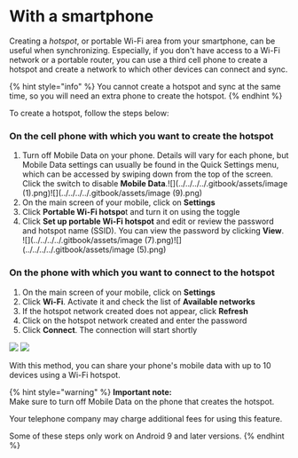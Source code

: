 # With a smartphone

Creating a _hotspot_, or portable Wi-Fi area from your smartphone, can be useful when synchronizing. Especially, if you don't have access to a Wi-Fi network or a portable router, you can use a third cell phone to create a hotspot and create a network to which other devices can connect and sync.&#x20;

{% hint style="info" %}
You cannot create a hotspot and sync at the same time, so you will need an extra phone to create the hotspot.&#x20;
{% endhint %}

To create a hotspot, follow the steps below:&#x20;

### On the cell phone with which you want to create the hotspot&#x20;

1. Turn off Mobile Data on your phone. Details will vary for each phone, but Mobile Data settings can usually be found in the Quick Settings menu, which can be accessed by swiping down from the top of the screen. Click the switch to disable **Mobile Data**.![](../../../../.gitbook/assets/image (1).png)![](../../../../.gitbook/assets/image (9).png)
2. On the main screen of your mobile, click on **Settings**&#x20;
3. Click **Portable Wi-Fi hotspo**t and turn it on using the toggle
4. Click **Set up portable Wi-Fi hotspot** and edit or review the password and hotspot name (SSID). You can view the password by clicking <img src="../../../../.gitbook/assets/image (6).png" alt="" data-size="line" />**View**.\
   ![](../../../../.gitbook/assets/image (7).png)![](../../../../.gitbook/assets/image (5).png)

### On the phone with which you want to connect to the hotspot

1. On the main screen of your mobile, click on **Settings**&#x20;
2. Click **Wi-Fi**. Activate it and check the list of **Available networks**&#x20;
3. If the hotspot network created does not appear, click **Refresh**&#x20;
4. Click on the hotspot network created and enter the password&#x20;
5. Click **Connect**. The connection will start shortly

![](../../../../.gitbook/assets/WiFi\_phone\_activate.jpg) ![](../../../../.gitbook/assets/Mm\_Available\_wifi\_networks.jpg)

With this method, you can share your phone's mobile data with up to 10 devices using a Wi-Fi hotspot.

{% hint style="warning" %}
**Important note:** \
Make sure to turn off Mobile Data on the phone that creates the hotspot.

Your telephone company may charge additional fees for using this feature.

Some of these steps only work on Android 9 and later versions.
{% endhint %}
